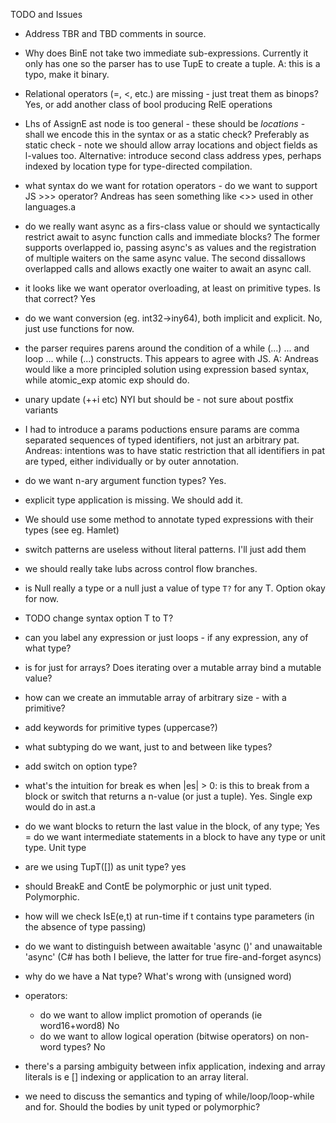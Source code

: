 TODO and Issues

- Address TBR and TBD comments in source.
- Why does BinE not take two immediate sub-expressions.  Currently it only has one so the parser has to use TupE to create a tuple. A: this is a typo, make it binary.
- Relational operators (=, <, etc.) are missing - just treat them as binops? Yes, or add another class of bool producing RelE operations
- Lhs of AssignE ast node is too general - these should be *locations* - shall we encode this
  in the syntax or as a static check? Preferably as static check - note we should allow array locations and object fields as l-values too. Alternative: introduce second class address ypes, perhaps indexed by location type for type-directed compilation.
- what syntax do we want for rotation operators - do we want to support JS >>> operator?
  Andreas has seen something like <>> used in other languages.a
- do we really want async as a firs-class value or should we
  syntactically restrict await to async function calls and immediate blocks?
  The former supports overlapped io, passing async's as values and the registration of multiple waiters on the same async value.
  The second dissallows overlapped calls and allows exactly one waiter to await an async call.
- it looks like we want operator overloading, at least on primitive types. Is that correct? Yes
- do we want conversion (eg. int32->iny64), both implicit and explicit. No, just use
  functions for now.
- the parser requires parens around the condition of a while (...) ...  and loop ... while (...) constructs. This appears to agree with JS. A: Andreas would like a more principled solution using expression based syntax, while atomic_exp atomic exp should do.
- unary update (++i etc) NYI but should be - not sure about postfix variants
- I had to introduce a params poductions ensure params are comma separated sequences of typed identifiers, not just an arbitrary pat. Andreas: intentions was to have static restriction that all identifiers in pat are typed, either individually or by outer annotation.
- do we want n-ary argument function types? Yes.
- explicit type application is missing. We should add it.
- We should use some method to annotate typed expressions with their types (see eg. Hamlet)
- switch patterns are useless without literal patterns. I'll just add them

- we should really take lubs across control flow branches.
- is Null really a type or a null just a value of type `T?` for any T. Option okay for now.
- TODO change syntax option T to T?
- can you label any expression or just loops - if any expression, any of what type?
- is for just for arrays? Does iterating over a mutable array bind a mutable value?
- how can we create an immutable array of arbitrary size - with a primitive?
- add keywords for primitive types (uppercase?)
- what subtyping do we want, just to and between like types?
- add switch on option type?
- what's the intuition for break es when |es| > 0: is this to break from a block or switch that returns a n-value (or just a tuple). Yes. Single exp would do in ast.a
- do we want blocks to return the last value in the block, of any type; Yes
= do we want intermediate statements in a block to have any type or unit type. Unit type
- are we using TupT([]) as unit type? yes
- should BreakE and ContE be polymorphic or just unit typed. Polymorphic.

- how will we check IsE(e,t) at run-time if t contains type parameters (in the absence of type passing)
- do we want to distinguish between awaitable 'async ()' and unawaitable 'async' (C# has both I believe, the latter for true fire-and-forget asyncs)
- why do we have a Nat type? What's wrong with (unsigned word)

- operators:
   - do we want to allow implict promotion of operands (ie word16+word8) No
   - do we want to allow logical operation (bitwise operators) on non-word types? No

- there's a parsing ambiguity between infix application, indexing and array literals is e [] indexing or application to an array literal.

- we need to discuss the semantics and typing of while/loop/loop-while and for. Should the bodies by unit typed or polymorphic?